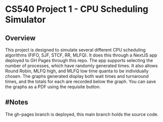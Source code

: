 # CS540 Project 1 - CPU Scheduling Simulator

## Overview
This project is designed to simulate several different CPU scheduling algorithms (FIFO, SJF, STCF, RR, MLFQ). It does this through a NextJS app deployed to GH Pages through this repo.
The app supports selecting the number of processes, which have randomly generated times. It also allows Round Robin, MLFQ high, and MLFQ low time quanta to be individually chosen. The graphs generated display both wait times and turnaround times, and the totals for each are recorded below the graph. You can save the graphs as a PDF using the requisite button.

## #Notes
The gh-pages branch is deployed, this main branch holds the source code.
